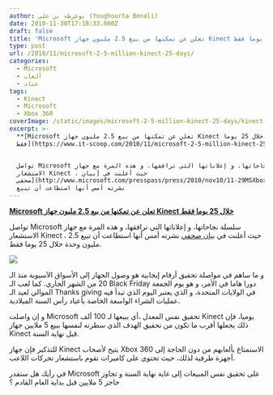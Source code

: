 ```yaml
---
author: يوغرطة بن علي (Youghourta Benali)
date: 2010-11-30T17:18:33.000Z
draft: false
title: 'Microsoft تعلن عن تمكنها من بيع 2.5 مليون جهاز Kinect خلال 25 يوما فقط '
type: post
url: /2010/11/microsoft-2-5-million-kinect-25-days/
categories:
  - Microsoft
  - ألعاب
  - عتاد
tags:
  - Kinect
  - Microsoft
  - Xbox 360
coverImage: /static/images/microsoft-2-5-million-kinect-25-days/kinect-for-xbox-360.png
excerpt: >-
  **[Microsoft تعلن عن تمكنها من بيع 2.5 مليون جهاز Kinect خلال 25 يوما
  فقط](https://www.it-scoop.com/2010/11/microsoft-2-5-million-kinect-25-days)**


  تواصل Microsoft سلسلة نجاحاتها، و إعلاناتها التي ترافقها، و هذه المرة مع جهاز
  الاستشعار Kinect ، حيث أعلنت في [بيان
  صحفي](http://www.microsoft.com/presspass/press/2010/nov10/11-29MSXboxBlackFridayMoPR.mspx)
  نشرته أمس أنها استطاعت أن تبيع
---
```

**[Microsoft تعلن عن تمكنها من بيع 2.5 مليون جهاز Kinect خلال 25 يوما فقط](https://www.it-scoop.com/2010/11/microsoft-2-5-million-kinect-25-days)**

تواصل Microsoft سلسلة نجاحاتها، و إعلاناتها التي ترافقها، و هذه المرة مع جهاز الاستشعار Kinect ، حيث أعلنت في [بيان صحفي](http://www.microsoft.com/presspass/press/2010/nov10/11-29MSXboxBlackFridayMoPR.mspx) نشرته أمس أنها استطاعت أن تبيع 2.5 مليون وحدة خلال 25 يوما فقط.

![](/static/images/microsoft-2-5-million-kinect-25-days/kinect-for-xbox-360.png)

و ما ساهم في مواصلة تحقيق أرقام إيجابية هو وصول الجهاز إلى الأسواق الآسيوية منذ الـ 20 من الشهر الجاري. كما لعب الـ Black Friday دورا هاما في الأمر، و هو يوم الجمعة الموالي لعيد الـ Thanks giving في الولايات المتحدة، و الذي يعتبر اليوم الذي تبدأ فيه عمليات الشراء الواسعة الخاصة بأعياد رأس السنة الميلادية.

و إن واصلت Microsoft تحقيق نفس المعدل ،أي ببيعها لـ 100 ألف Kinect يوميا، فإن ذلك يجعلها أقرب ما تكون من تحقيق الهدف الذي سطرته لنفسها ببيع 5 ملايين جهاز Kinect قبل نهاية السنة.

للتذكير فإن جهاز Kinect يتيح لأصحاب Xbox 360 الاستمتاع بألعابهم من دون الحاجة إلى أجهزة طرفية لذلك، حيث تحتوي على كاميرات تقوم باستشعار تحركات اللاعب.

في رأيك هل ستقدر Microsoft على تحقيق نفس المبيعات إلى غاية نهاية السنة و تجاوز حاجز 5 ملايين قبل بداية العام القادم ؟
